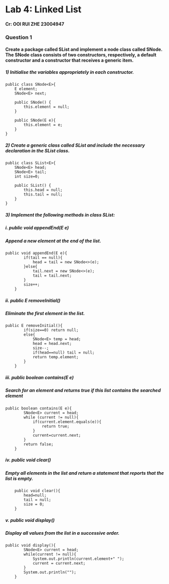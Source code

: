 # Lab 4: Linked List

#### Cr: OOI RUI ZHE 23004947

### Question 1
#### Create a package called SList and implement a node class called SNode<E>. The SNode<E> class consists of two constructors, respectively, a default constructor and a constructor that receives a generic item. 

##### 1) Initialise the variables appropriately in each constructor. 
```plaintext
public class SNode<E>{
    E element;
    SNode<E> next;

    public SNode() {
        this.element = null;
    }
    
    public SNode(E e){
        this.element = e;
    }
}
```

##### 2) Create a generic class called SList<E> and include the necessary declaration in the SList<E> class.
```plaintext
public class SList<E>{
    SNode<E> head;
    SNode<E> tail;
    int size=0;

    public SList() {
        this.head = null;
        this.tail = null;
    }
}
```

##### 3) Implement the following methods in class SList<E>:
##### i. public void appendEnd(E e)
##### Append a new element at the end of the list.
```plaintext
public void appendEnd(E e){
        if(tail == null){
            head = tail = new SNode<>(e);
        }else{
            tail.next = new SNode<>(e);
            tail = tail.next;
        }
        size++;
    }
```

##### ii. public E removeInitial()
##### Eliminate the first element in the list.
```plaintext
public E removeInitial(){
        if(size==0) return null;
        else{
            SNode<E> temp = head;
            head = head.next;
            size--;
            if(head==null) tail = null;
            return temp.element;
        }
    }
```

##### iii. public boolean contains(E e)
##### Search for an element and returns true if this list contains the searched element
```plaintext
public boolean contains(E e){
        SNode<E> current = head;
        while (current != null){    
            if(current.element.equals(e)){
                return true;
            }
            current=current.next;
        }
        return false;
    }
```

##### iv. public void clear()
##### Empty all elements in the list and return a statement that reports that the list is empty.
```plaintext
    public void clear(){
        head=null;
        tail = null;
        size = 0;
    }
```
##### v. public void display()
##### Display all values from the list in a successive order.
```plaintext
public void display(){
        SNode<E> current = head;
        while(current != null){
            System.out.println(current.element+" ");
            current = current.next;
        }
        System.out.println("");
    }
```


